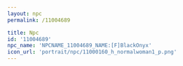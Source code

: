 ```yaml
---
layout: npc
permalink: /11004689

title: Npc
id: '11004689'
npc_name: 'NPCNAME_11004689_NAME:[F]BlackOnyx'
icon_url: 'portrait/npc/11000160_h_normalwoman1_p.png'
---
```

